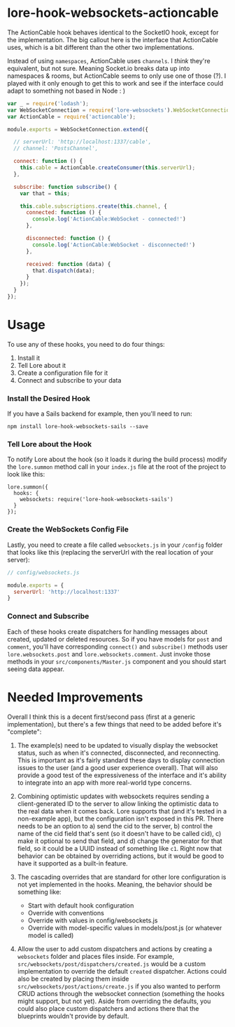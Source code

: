 # lore-hook-websockets-actioncable

The ActionCable hook behaves identical to the SocketIO hook, except for the implementation. The big callout here is the 
interface that ActionCable uses, which is a bit different than the other two implementations.

Instead of using `namespaces`, ActionCable uses `channels`. I _think_ they're equivalent, but not sure. Meaning 
Socket.io breaks data up into namespaces & rooms, but ActionCable seems to only use one of those (?). I played with 
it only enough to get this to work and see if the interface could adapt to something not based in Node : )

``` js
var _ = require('lodash');
var WebSocketConnection = require('lore-websockets').WebSocketConnection;
var ActionCable = require('actioncable');

module.exports = WebSocketConnection.extend({

  // serverUrl: 'http://localhost:1337/cable',
  // channel: 'PostsChannel',

  connect: function () {
    this.cable = ActionCable.createConsumer(this.serverUrl);
  },

  subscribe: function subscribe() {
    var that = this;

    this.cable.subscriptions.create(this.channel, {
      connected: function () {
        console.log('ActionCable:WebSocket - connected!')
      },

      disconnected: function () {
        console.log('ActionCable:WebSocket - disconnected!')
      },

      received: function (data) {
        that.dispatch(data);
      }
    });
  }
});
```

# Usage

To use any of these hooks, you need to do four things:

1. Install it
2. Tell Lore about it
3. Create a configuration file for it
4. Connect and subscribe to your data

### Install the Desired Hook

If you have a Sails backend for example, then you'll need to run:

`npm install lore-hook-websockets-sails --save`

### Tell Lore about the Hook

To notify Lore about the hook (so it loads it during the build process) modify the `lore.summon` method call in 
your `index.js` file at the root of the project to look like this:

```
lore.summon({
  hooks: {
    websockets: require('lore-hook-websockets-sails')
  }
});
```
### Create the WebSockets Config File

Lastly, you need to create a file called `websockets.js` in your `/config` folder that looks like this (replacing 
the serverUrl with the real location of your server):

``` js
// config/websockets.js

module.exports = {
  serverUrl: 'http://localhost:1337'
}
```
### Connect and Subscribe

Each of these hooks create dispatchers for handling messages about created, updated or deleted resources. So if you
have models for `post` and `comment`, you'll have corresponding `connect()` and `subscribe()` methods user 
`lore.websockets.post` and `lore.websockets.comment`. Just invoke those methods in your `src/components/Master.js` 
component and you should start seeing data appear.

# Needed Improvements

Overall I think this is a decent first/second pass (first at a generic implementation), but there's a few things that 
need to be added before it's "complete":

1. The example(s) need to be updated to visually display the websocket status, such as when it's connected,
disconnected, and reconnecting. This is important as it's fairly standard these days to display connection issues to 
the user (and a good user experience overall). That will also provide a good test of the expressiveness of the 
interface and it's ability to integrate into an app with more real-world type concerns.

2. Combining optimistic updates with websockets requires sending a client-generated ID to the server to allow 
linking the optimistic data to the real data when it comes back. Lore supports that (and it's tested in a non-example 
app), but the configuration isn't exposed in this PR. There needs to be an option to a) send the cid to the server, b) 
control the name of the cid field that's sent (so it doesn't have to be called cid), c) make it optional to send that 
field, and d) change the generator for that field, so it could be a UUID instead of something like `c1`. Right now that 
behavior can be obtained by overriding actions, but it would be good to have it supported as a built-in feature.

3. The cascading overrides that are standard for other lore configuration is not yet implemented in the hooks. Meaning,
the behavior should be something like:
   - Start with default hook configuration
   - Override with conventions
   - Override with values in config/websockets.js
   - Override with model-specific values in models/post.js (or whatever model is called)

4. Allow the user to add custom dispatchers and actions by creating a `websockets` folder and places files inside. For
 example, `src/websockets/post/dispatchers/created.js` would be a custom implementation to override the default 
 `created` dispatcher. Actions could also be created by placing them inside `src/websockets/post/actions/create.js` 
 if you also wanted to perform CRUD actions through the websocket connection (something the hooks might support, but 
 not yet). Aside from overriding the defaults, you could also place custom dispatchers and actions there that the 
 blueprints wouldn't provide by default.
